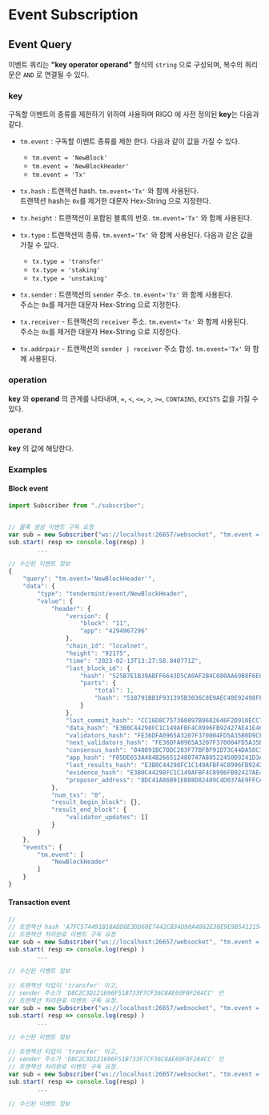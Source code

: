# Event Subscription

## Event Query

이벤트 쿼리는 **"key operator operand"** 형식의 `string` 으로 구성되며, 복수의 쿼리문은 `AND` 로 연결될 수 있다.

### key

구독할 이벤트의 종류를 제한하기 위하여 사용하며 RIGO 에 사전 정의된 **key**는 다음과 같다.

- `tm.event` : 구독할 이벤트 종류를 제한 한다. 다음과 같이 값을 가질 수 있다.
    - `tm.event = 'NewBlock'`
    - `tm.event = 'NewBlockHeader'`
    - `tm.event = 'Tx'`

- `tx.hash` : 트랜잭션 hash. `tm.event='Tx'` 와 함께 사용된다.  
  트랜잭션 hash는 `0x`를 제거한 대문자 Hex-String 으로 지정한다.

- `tx.height` : 트랜잭션이 포함된 블록의 번호. `tm.event='Tx'` 와 함께 사용된다.

- `tx.type` : 트랜잭션의 종류. `tm.event='Tx'` 와 함께 사용된다. 다음과 같은 값을 가질 수 있다.
    - `tx.type = 'transfer'`
    - `tx.type = 'staking'`
    - `tx.type = 'unstaking'`

- `tx.sender` : 트랜잭션의 `sender` 주소. `tm.event='Tx'` 와 함께 사용된다.  
  주소는 `0x`를 제거한 대문자 Hex-String 으로 지정한다.
- `tx.receiver` - 트랜잭션의 `receiver` 주소. `tm.event='Tx'` 와 함께 사용된다.  
  주소는 `0x`를 제거한 대문자 Hex-String 으로 지정한다.
- `tx.addrpair` - 트랜잭션의 `sender | receiver` 주소 합성. `tm.event='Tx'` 와 함께 사용된다.


### operation

**key** 와 **operand** 의 관계를 나타내며,
`=`, `<`, `<=`, `>`, `>=`, `CONTAINS`, `EXISTS` 값을 가질 수 있다.

### operand

**key** 의 값에 해당한다.

### Examples

#### Block event

```ts
import Subscriber from "./subscriber";


// 블록 생성 이벤트 구독 요청
var sub = new Subscriber("ws://localhost:26657/websocket", "tm.event = 'NewBlockHeader'")
sub.start( resp => console.log(resp) )
        ...

// 수신된 이벤트 정보
{
    "query": "tm.event='NewBlockHeader'",
    "data": {
        "type": "tendermint/event/NewBlockHeader",
        "value": {
            "header": {
                "version": {
                    "block": "11",
                    "app": "4294967296"
                },
                "chain_id": "localnet",
                "height": "92175",
                "time": "2023-02-13T13:27:58.840771Z",
                "last_block_id": {
                    "hash": "525B7E1B39ABFF6643D5CA0AF2B4C080AA69B8F6E6B88F5D96FA1C4B669EDA57",
                    "parts": {
                        "total": 1,
                        "hash": "518791BB1F931395B3036C8E9AEC40E92498FE30A582F8DF871790A6A48CCD33"
                    }
                },
                "last_commit_hash": "CC16D8C757360897B9682646F2D910ECC77A2A80EED54AE06D0539E365B77164",
                "data_hash": "E3B0C44298FC1C149AFBF4C8996FB92427AE41E4649B934CA495991B7852B855",
                "validators_hash": "FE36DFA0965A3207F370004FD5A35B0D9CFE22C1E5EC6282B11E0A078E022C11",
                "next_validators_hash": "FE36DFA0965A3207F370004FD5A35B0D9CFE22C1E5EC6282B11E0A078E022C11",
                "consensus_hash": "048091BC7DDC283F77BFBF91D73C44DA58C3DF8A9CBC867405D8B7F3DAADA22F",
                "app_hash": "F05DE653A484B266512480747A80522450D9241D3AE43E5FB49FBB6613FB07CF",
                "last_results_hash": "E3B0C44298FC1C149AFBF4C8996FB92427AE41E4649B934CA495991B7852B855",
                "evidence_hash": "E3B0C44298FC1C149AFBF4C8996FB92427AE41E4649B934CA495991B7852B855",
                "proposer_address": "8DC41A86B91EB88D82489C4D037AE9FFCA65CFBF"
            },
            "num_txs": "0",
            "result_begin_block": {},
            "result_end_block": {
                "validator_updates": []
            }
        }
    },
    "events": {
        "tm.event": [
            "NewBlockHeader"
        ]
    }
}
```

#### Transaction event

```ts
// 
// 트랜잭션 hash 'A7FC574491B18ADD8E3DD60E7442CB34D90A4862E30E9E9B5412154EBFB0E100' 인 
// 트랜잭션 처리완료 이벤트 구독 요청
var sub = new Subscriber("ws://localhost:26657/websocket", "tm.event = 'Tx' AND tx.hash='A7FC574491B18ADD8E3DD60E7442CB34D90A4862E30E9E9B5412154EBFB0E100'")
sub.start( resp => console.log(resp) )
        ...

// 수신된 이벤트 정보

```

```ts
// 트랜잭션 타입이 'transfer' 이고, 
// sender 주소가 'D8C2C3D121696F51B733F7CF36C8AE60F8F264CC' 인 
// 트랜잭션 처리완료 이벤트 구독 요청.
var sub = new Subscriber("ws://localhost:26657/websocket", "tm.event = 'Tx' AND tx.type='transfer' AND tx.sender='D8C2C3D121696F51B733F7CF36C8AE60F8F264CC'")
sub.start( resp => console.log(resp) )
        ...

// 수신된 이벤트 정보
```

```ts
// 트랜잭션 타입이 'transfer' 이고, 
// sender 주소가 'D8C2C3D121696F51B733F7CF36C8AE60F8F264CC' 인 
// 트랜잭션 처리완료 이벤트 구독 요청.
var sub = new Subscriber("ws://localhost:26657/websocket", "tm.event = 'Tx' AND tx.type='transfer' AND tx.sender='D8C2C3D121696F51B733F7CF36C8AE60F8F264CC'")
sub.start( resp => console.log(resp) )
        ...

// 수신된 이벤트 정보

```